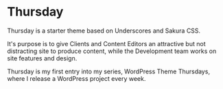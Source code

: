 
Thursday
===

Thursday is a starter theme based on Underscores and Sakura CSS. 

It's purpose is to give Clients and Content Editors an attractive but not distracting site to produce content, while the Development team works on site features and design.

Thursday is my first entry into my series, WordPress Theme Thursdays, where I release a WordPress project every week.
